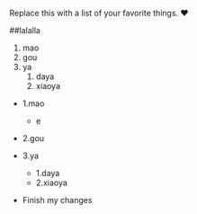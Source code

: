 Replace this with a list of your favorite things.
:heart:

##lalalla
1. mao
2. gou
3. ya
   1. daya
   2. xiaoya


- 1.mao
  - e
- 2.gou
- 3.ya
   - 1.daya
   - 2.xiaoya
  
-  Finish my changes
